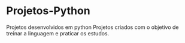 # Projetos-Python
Projetos desenvolvidos em python
Projetos criados com o objetivo de treinar a linguagem e praticar os estudos.
